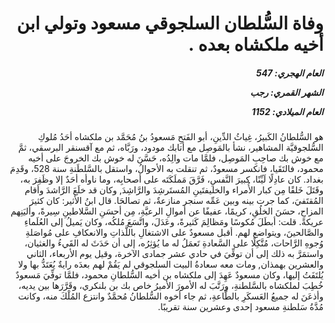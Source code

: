 <h1 dir="rtl">وفاة السُّلطان السلجوقي مسعود وتولي ابن أخيه ملكشاه بعده .</h1>

<h5 dir="rtl">العام الهجري:  547

الشهر القمري: رجب

العام الميلادي: 1152</h5>

<p dir="rtl">هو السُّلطانُ الكَبيرُ، غِياثُ الدِّينِ، أبو الفَتحِ مَسعودُ بنُ مُحَمَّد بن ملكشاه أحَدُ مُلوكِ السُّلجوقيَّة المشاهير، نشأ بالمَوصِل مع أتابك مودود، ورَبَّاه، ثم مع آقسنقر البرسقي، ثمَّ مع خوش بك صاحِبِ المَوصِل، فلمَّا مات والِدُه، حَسَّنَ له خوش بك الخروجَ على أخيه محمود، فالتَقَيا، فانكسر مسعودٌ، ثم تنقلت به الأحوالُ، واستقل بالسَّلطَنةِ سنة 528، وقَدِمَ بغداد. كان عادِلًا لَيِّنًا، كبيرَ النَّفسِ، فَرَّقَ مَملَكَتَه على أصحابِه، وما ناوأه أحَدٌ إلا وظَفِرَ به، وقَتَلَ خَلقًا مِن كبار الأُمراء والخليفتَينِ المُستَرشِدَ والرَّاشِدَ, وكان قد خلَعَ الرَّاشدَ وأقام المُقتَفيَ، كما جرت بينه وبين عَمِّه سنجر منازعةٌ، ثم تصالحَا. قال ابنُ الأثير: كان كثيرَ المزاحِ، حسَنَ الخلُقِ، كريمًا، عفيفًا عن أموالِ الرعيَّةِ، مِن أحسَنِ السَّلاطينِ سِيرةً، وأليَنِهم عريكةً. قلت: أبطَلَ مُكوسًا ومَظالِمَ كَثيرةً، وعَدَلَ، واتَّسَعَ مُلكُه، وكان يَميلُ إلى العُلَماءِ والصَّالحينَ، ويتواضع لهم. أقبل مسعودٌ على الاشتغالِ باللَّذاتِ والانعكافِ على مُواصَلةِ وُجوهِ الرَّاحات، مُتَّكِلًا على السَّعادةِ تَعمَلُ له ما يُؤثِرُه، إلى أن حَدَثَ له القَيءُ والغثيان، واستمَرَّ به ذلك إلى أن توفِّيَ في حادي عشر جمادى الآخرة، وقيل يوم الأربعاء، الثاني والعشرين بهمذان, ومات معه سعادةُ البيت السلجوقي لم يَقُمْ لهم بعدَه رايةٌ يُعَتَدُّ بها ولا يُلتَفَتُ إليها، وكان مسعودٌ عَهِدَ إلى ملكشاه بن أخيه السُّلطانِ محمود، فلمَّا توفِّيَ مَسعودٌ خُطِبَ لملكشاه بالسَّلطنةِ، ورَتَّبَ له الأمورَ الأميرُ خاص بك بن بلنكري، وقَرَّرَها بين يديه، وأذعَنَ له جميعُ العَسكَرِ بالطَّاعةِ، ثم جاء أخوه السُّلطانُ مُحمَّدٌ وانتزع المُلْكَ منه، وكانت مُدَّةُ سَلطنةِ مسعود إحدى وعشرين سنة تقريبًا.</p></br>

